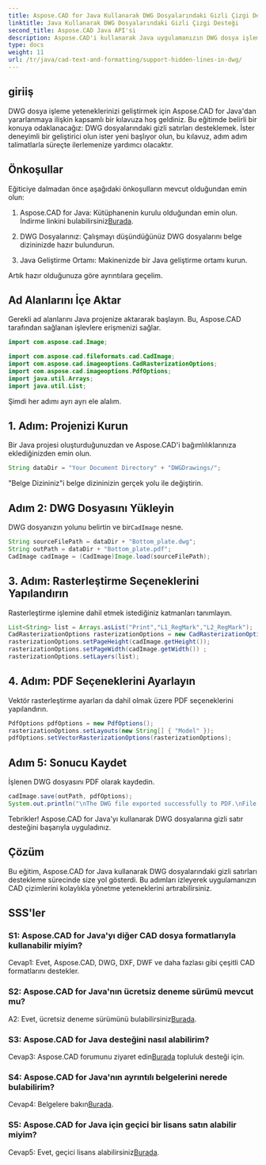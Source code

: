 ```yaml
---
title: Aspose.CAD for Java Kullanarak DWG Dosyalarındaki Gizli Çizgi Desteği
linktitle: Java Kullanarak DWG Dosyalarındaki Gizli Çizgi Desteği
second_title: Aspose.CAD Java API'si
description: Aspose.CAD'i kullanarak Java uygulamanızın DWG dosya işleme yeteneklerini nasıl geliştireceğinizi öğrenin. Gizli hat desteği için adım adım kılavuzumuzu izleyin. CAD çizim işlemlerinizi kolaylıkla artırın.
type: docs
weight: 11
url: /tr/java/cad-text-and-formatting/support-hidden-lines-in-dwg/
---
```

## giriiş

DWG dosya işleme yeteneklerinizi geliştirmek için Aspose.CAD for Java'dan yararlanmaya ilişkin kapsamlı bir kılavuza hoş geldiniz. Bu eğitimde belirli bir konuya odaklanacağız: DWG dosyalarındaki gizli satırları desteklemek. İster deneyimli bir geliştirici olun ister yeni başlıyor olun, bu kılavuz, adım adım talimatlarla süreçte ilerlemenize yardımcı olacaktır.

## Önkoşullar

Eğiticiye dalmadan önce aşağıdaki önkoşulların mevcut olduğundan emin olun:

1.  Aspose.CAD for Java: Kütüphanenin kurulu olduğundan emin olun. İndirme linkini bulabilirsiniz[Burada](https://releases.aspose.com/cad/java/).

2. DWG Dosyalarınız: Çalışmayı düşündüğünüz DWG dosyalarını belge dizininizde hazır bulundurun.

3. Java Geliştirme Ortamı: Makinenizde bir Java geliştirme ortamı kurun.

Artık hazır olduğunuza göre ayrıntılara geçelim.

## Ad Alanlarını İçe Aktar

Gerekli ad alanlarını Java projenize aktararak başlayın. Bu, Aspose.CAD tarafından sağlanan işlevlere erişmenizi sağlar.

```java
import com.aspose.cad.Image;

import com.aspose.cad.fileformats.cad.CadImage;
import com.aspose.cad.imageoptions.CadRasterizationOptions;
import com.aspose.cad.imageoptions.PdfOptions;
import java.util.Arrays;
import java.util.List;
```

Şimdi her adımı ayrı ayrı ele alalım.

## 1. Adım: Projenizi Kurun

Bir Java projesi oluşturduğunuzdan ve Aspose.CAD'i bağımlılıklarınıza eklediğinizden emin olun.

```java
String dataDir = "Your Document Directory" + "DWGDrawings/";
```

"Belge Dizininiz"i belge dizininizin gerçek yolu ile değiştirin.

## Adım 2: DWG Dosyasını Yükleyin

 DWG dosyanızın yolunu belirtin ve bir`CadImage` nesne.

```java
String sourceFilePath = dataDir + "Bottom_plate.dwg";
String outPath = dataDir + "Bottom_plate.pdf";
CadImage cadImage = (CadImage)Image.load(sourceFilePath);
```

## 3. Adım: Rasterleştirme Seçeneklerini Yapılandırın

Rasterleştirme işlemine dahil etmek istediğiniz katmanları tanımlayın.

```java
List<String> list = Arrays.asList("Print","L1_RegMark","L2_RegMark");
CadRasterizationOptions rasterizationOptions = new CadRasterizationOptions();
rasterizationOptions.setPageHeight(cadImage.getHeight());
rasterizationOptions.setPageWidth(cadImage.getWidth()) ;
rasterizationOptions.setLayers(list);
```

## 4. Adım: PDF Seçeneklerini Ayarlayın

Vektör rasterleştirme ayarları da dahil olmak üzere PDF seçeneklerini yapılandırın.

```java
PdfOptions pdfOptions = new PdfOptions();
rasterizationOptions.setLayouts(new String[] { "Model" });
pdfOptions.setVectorRasterizationOptions(rasterizationOptions);
```

## Adım 5: Sonucu Kaydet

İşlenen DWG dosyasını PDF olarak kaydedin.

```java
cadImage.save(outPath, pdfOptions);
System.out.println("\nThe DWG file exported successfully to PDF.\nFile saved at " + dataDir);
```

Tebrikler! Aspose.CAD for Java'yı kullanarak DWG dosyalarına gizli satır desteğini başarıyla uyguladınız.

## Çözüm

Bu eğitim, Aspose.CAD for Java kullanarak DWG dosyalarındaki gizli satırları destekleme sürecinde size yol gösterdi. Bu adımları izleyerek uygulamanızın CAD çizimlerini kolaylıkla yönetme yeteneklerini artırabilirsiniz.

## SSS'ler

### S1: Aspose.CAD for Java'yı diğer CAD dosya formatlarıyla kullanabilir miyim?

Cevap1: Evet, Aspose.CAD, DWG, DXF, DWF ve daha fazlası gibi çeşitli CAD formatlarını destekler.

### S2: Aspose.CAD for Java'nın ücretsiz deneme sürümü mevcut mu?

 A2: Evet, ücretsiz deneme sürümünü bulabilirsiniz[Burada](https://releases.aspose.com/).

### S3: Aspose.CAD for Java desteğini nasıl alabilirim?

 Cevap3: Aspose.CAD forumunu ziyaret edin[Burada](https://forum.aspose.com/c/cad/19) topluluk desteği için.

### S4: Aspose.CAD for Java'nın ayrıntılı belgelerini nerede bulabilirim?

 Cevap4: Belgelere bakın[Burada](https://reference.aspose.com/cad/java/).

### S5: Aspose.CAD for Java için geçici bir lisans satın alabilir miyim?

 Cevap5: Evet, geçici lisans alabilirsiniz[Burada](https://purchase.aspose.com/temporary-license/).

